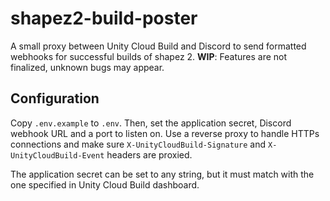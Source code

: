 # shapez2-build-poster

A small proxy between Unity Cloud Build and Discord to send formatted webhooks for
successful builds of shapez 2. **WIP**: Features are not finalized, unknown bugs may
appear.

## Configuration

Copy `.env.example` to `.env`. Then, set the application secret, Discord webhook URL and a
port to listen on. Use a reverse proxy to handle HTTPs connections and make sure
`X-UnityCloudBuild-Signature` and `X-UnityCloudBuild-Event` headers are proxied.

The application secret can be set to any string, but it must match with the one specified
in Unity Cloud Build dashboard.
